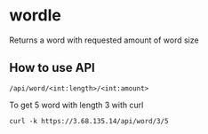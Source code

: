 # wordle
Returns a word with requested amount of word size


## How to use API
```
/api/word/<int:length>/<int:amount>
```

To get 5 word with length 3 with curl
```
curl -k https://3.68.135.14/api/word/3/5
```
